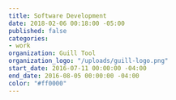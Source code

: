 ```yaml
---
title: Software Development
date: 2018-02-06 00:18:00 -05:00
published: false
categories:
- work
organization: Guill Tool
organization_logo: "/uploads/guill-logo.png"
start_date: 2016-07-11 00:00:00 -04:00
end_date: 2016-08-05 00:00:00 -04:00
color: "#ff0000"
---
```



